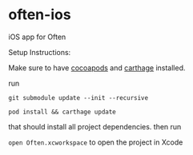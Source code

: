 # often-ios
iOS app for Often

Setup Instructions:

Make sure to have [cocoapods](https://cocoapods.org/) and [carthage](https://github.com/Carthage/Carthage) installed.

run

`git submodule update --init --recursive`

`pod install && carthage update`

that should install all project dependencies. then run

`open Often.xcworkspace` to open the project in Xcode
